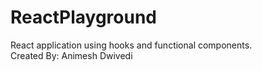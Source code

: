 # ReactPlayground	
React application using hooks and functional components. 	
Created By: Animesh Dwivedi